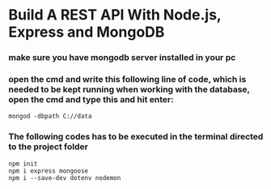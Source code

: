 # Build A REST API With Node.js, Express and MongoDB

### make sure you have mongodb server installed in your pc
### open the cmd and write this following line of code, which is needed to be kept running when working with the database, open the cmd and type this and hit enter:

	mongod -dbpath C://data

### The following codes has to be executed in the terminal directed to the project folder

	npm init
	npm i express mongoose
	npm i --save-dev dotenv nodemon
 
